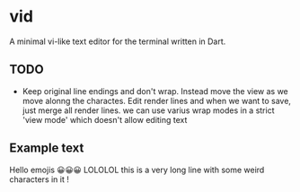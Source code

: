 # vid

A minimal vi-like text editor for the terminal written in Dart.

## TODO

- Keep original line endings and don't wrap. Instead move the view as we move alonng the charactes. Edit render lines and when we want to save, just merge all render lines. we can use varius wrap modes in a strict 'view mode' which doesn't allow editing text


## Example text

Hello emojis 😀😀😀 LOLOLOL this is a very long line with some weird characters in it !
